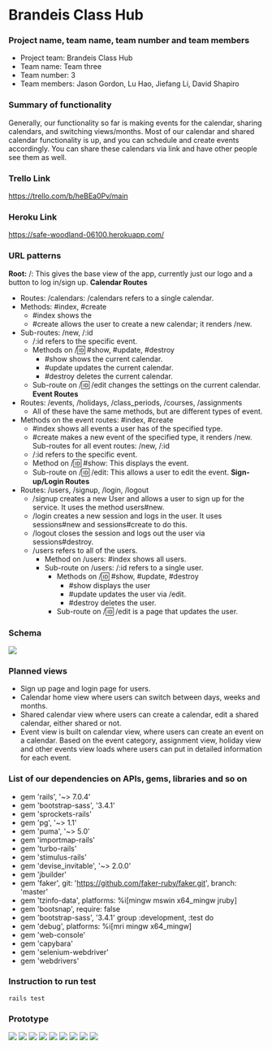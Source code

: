 # Brandeis Class Hub

### Project name, team name, team number and team members
- Project team: Brandeis Class Hub
- Team name: Team three
- Team number: 3
- Team members: Jason Gordon, Lu Hao, Jiefang Li, David Shapiro

### Summary of functionality
Generally, our functionality so far is making events for the calendar, sharing calendars, and switching views/months. Most of our calendar and shared calendar functionality is up, and you can schedule and create events accordingly. You can share these calendars via link and have other people see them as well.

### Trello Link
https://trello.com/b/heBEa0Pv/main

### Heroku Link
https://safe-woodland-06100.herokuapp.com/

### URL patterns
**Root:** /: This gives the base view of the app, currently just our logo and a button to log in/sign up.
**Calendar Routes**
- Routes: /calendars: /calendars refers to a single calendar.
- Methods: #index, #create
  - #index shows the
  - #create allows the user to create a new calendar; it renders /new.
- Sub-routes: /new, /:id 
  - /:id refers to the specific event.
  - Methods on /:id: #show, #update, #destroy
    - #show shows the current calendar.
    - #update updates the current calendar.
    - #destroy deletes the current calendar.
  - Sub-route on /:id: /edit changes the settings on the current calendar.
**Event Routes**
- Routes: /events, /holidays, /class_periods, /courses, /assignments
  - All of these have the same methods, but are different types of event.
- Methods on the event routes: #index, #create
  - #index shows all events a user has of the specified type.
  - #create makes a new event of the specified type, it renders /new.
Sub-routes for all event routes: /new, /:id
  - /:id refers to the specific event.
  - Method on /:id: #show: This displays the event.
  - Sub-route on /:id: /edit: This allows a user to edit the event.
**Sign-up/Login Routes**
- Routes: /users, /signup, /login, /logout
    - /signup creates a new User and allows a user to sign up for the service. It uses the method users#new.
    - /login creates a new session and logs in the user. It uses sessions#new and sessions#create to do this.
    - /logout closes the session and logs out the user via sessions#destroy.
    - /users refers to all of the users.
      - Method on /users: #index shows all users.
      - Sub-route on /users: /:id refers to a single user.
        - Methods on /:id: #show, #update, #destroy
          - #show displays the user
          - #update updates the user via /edit.
          - #destroy deletes the user.
        - Sub-route on /:id: /edit is a page that updates the user.



### Schema
<img src="./app/assets/images/schema.png"/>

### Planned views
- Sign up page and login page for users. 
- Calendar home view where users can switch between days, weeks and months.
- Shared calendar view where users can create a calendar, edit a shared calendar, either shared or not.
- Event view is built on calendar view, where users can create an event on a calendar. Based on the event category, assignment view, holiday view and other events view loads where users can put in detailed information for each event.

### List of our dependencies on APIs, gems, libraries and so on
- gem 'rails', '~> 7.0.4'
- gem 'bootstrap-sass', '3.4.1'
- gem 'sprockets-rails'
- gem 'pg', '~> 1.1'
- gem 'puma', '~> 5.0'
- gem 'importmap-rails'
- gem 'turbo-rails'
- gem 'stimulus-rails'
- gem 'devise_invitable', '~> 2.0.0'
- gem 'jbuilder'
- gem 'faker', git: 'https://github.com/faker-ruby/faker.git', branch: 'master'
- gem 'tzinfo-data', platforms: %i[mingw mswin x64_mingw jruby]
- gem 'bootsnap', require: false
- gem 'bootstrap-sass', '3.4.1'
group :development, :test do
- gem 'debug', platforms: %i[mri mingw x64_mingw]
- gem 'web-console'
- gem 'capybara'
- gem 'selenium-webdriver'
- gem 'webdrivers'

### Instruction to run test
```
rails test
```

### Prototype
<img src="./app/assets/images/paper_prototype/first_page.png">
<img src="./app/assets/images/paper_prototype/login.png">
<img src="./app/assets/images/paper_prototype/sign_up.png">
<img src="./app/assets/images/paper_prototype/month.png">
<img src="./app/assets/images/paper_prototype/week.png">
<img src="./app/assets/images/paper_prototype/day.png">
<img src="./app/assets/images/paper_prototype/event.png">
<img src="./app/assets/images/paper_prototype/new_event.png">
<img src="./app/assets/images/paper_prototype/shared_calendars.png">





